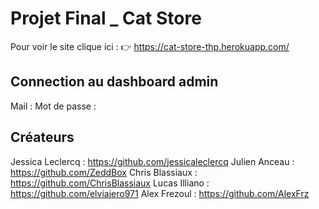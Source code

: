 # Projet Final _ Cat Store

Pour voir le site clique ici :  👉 https://cat-store-thp.herokuapp.com/

## Connection au dashboard admin 

Mail : 
Mot de passe : 

## Créateurs

Jessica Leclercq : https://github.com/jessicaleclercq
Julien Anceau : https://github.com/ZeddBox
Chris Blassiaux : https://github.com/ChrisBlassiaux
Lucas Illiano : https://github.com/elviajero971
Alex Frezoul : https://github.com/AlexFrz
